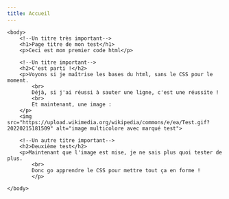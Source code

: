 ```yaml
---
title: Accueil
---
```

<!DOCTYPE html>
<html>
    <head>
        <title>Accueil</title>
        <meta charset="utf-8">
    </head>

    <body>
        <!--Un titre très important-->
        <h1>Page titre de mon test</h1>
        <p>Ceci est mon premier code html</p>

        <!--Un titre important-->
        <h2>C'est parti !</h2>
        <p>Voyons si je maîtrise les bases du html, sans le CSS pour le moment.
            <br>
            Déjà, si j'ai réussi à sauter une ligne, c'est une réussite !
            <br>
            Et maintenant, une image :
        </p>
        <img src="https://upload.wikimedia.org/wikipedia/commons/e/ea/Test.gif?20220215181509" alt="image multicolore avec marqué test">

        <!--Un autre titre important-->
        <h2>Deuxième test</h2>
        <p>Maintenant que l'image est mise, je ne sais plus quoi tester de plus. 
            <br>
            Donc go apprendre le CSS pour mettre tout ça en forme !
            </p>

    </body>
</html>